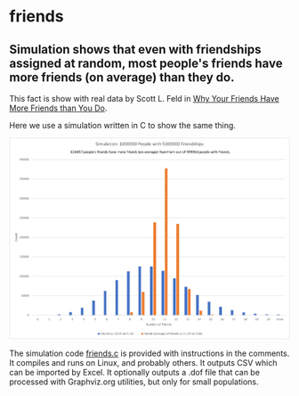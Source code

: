 # friends
## Simulation shows that even with friendships assigned at random, most people's friends have more friends (on average) than they do.
This fact is show with real data by Scott L. Feld in [Why Your Friends Have More Friends than You Do](https://fermatslibrary.com/s/why-your-friends-have-more-friends-than-you-do#email-newsletter).

Here we use a simulation written in C to show the same thing.

![Simulation Results](simulation_results.png)

The simulation code [friends.c](friends.c) is provided with instructions in the comments. It compiles and runs on Linux, and probably others. It outputs CSV which can be imported by Excel. It optionally outputs a .dof file that can be processed with Graphviz.org utilities, but only for small populations.
